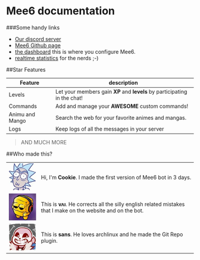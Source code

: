 # Mee6 documentation

###Some handy links

* [Our discord server](https://discord.gg/0tOgeGSG9kVbtw7u)
* [Mee6 Github page](https://github.com/cookkkie/mee6)
* [the dashboard](http://mee6.xyz/servers) this is where you configure Mee6.
* [realtime statistics](http://stats.mee6.xyz) for the nerds ;-)

##Star Features

|Feature|description|
|-------|-----------|
|Levels|Let your members gain **XP** and **levels** by participating in the chat!|
|Commands|Add and manage your **AWESOME** custom commands!|
|Animu and Mango|Search the web for your favorite animes and mangas.|
|Logs|Keep logs of all the messages in your server|

> AND MUCH MORE

##Who made this?

| | |
|--|--|
|![pics/cookie.jpg](pics/cookie.jpg)|Hi, I'm **Cookie**. I made the first version of Mee6 bot in 3 days.|
|![pics/vai.jpg](pics/vai.jpg)|This is **vʌı**. He corrects all the silly english related mistakes that I make on the website and on the bot.|
|![pics/sans.jpg](pics/sans.jpg)|This is **sans**. He loves archlinux and he made the Git Repo plugin.|



